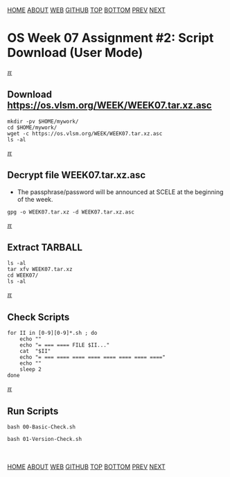 ---
---
[HOME](index.md)
[ABOUT](README.md)
[WEB](https://osp4diss.vlsm.org/)
[GITHUB](https://github.com/os2xx/osp4diss/)
[TOP](#)
[BOTTOM](#endofpage)
[PREV](W07-01.md)
[NEXT](W07-03.md)

# OS Week 07 Assignment #2: Script Download (User Mode)

[&#x213C;](#endofpage)<br id="idx00">
## Download <https://os.vlsm.org/WEEK/WEEK07.tar.xz.asc>
```
mkdir -pv $HOME/mywork/
cd $HOME/mywork/
wget -c https://os.vlsm.org/WEEK/WEEK07.tar.xz.asc
ls -al

```

[&#x213C;](#)<br id="idx01">
## Decrypt file WEEK07.tar.xz.asc

* The passphrase/password will be announced at SCELE at the beginning of the week.

```
gpg -o WEEK07.tar.xz -d WEEK07.tar.xz.asc

```

[&#x213C;](#)<br id="idx02">
## Extract TARBALL
```
ls -al
tar xfv WEEK07.tar.xz
cd WEEK07/
ls -al

```

[&#x213C;](#)<br id="idx03">
## Check Scripts
```
for II in [0-9][0-9]*.sh ; do
    echo ""
    echo "= === ==== FILE $II..."
    cat  "$II"
    echo "= === ==== ==== ==== ==== ==== ==== ===="
    echo ""
    sleep 2
done

```

[&#x213C;](#)<br id="idx04">
## Run Scripts
```
bash 00-Basic-Check.sh

bash 01-Version-Check.sh

```

<br id="endofpage"><br>
[HOME](index.md)
[ABOUT](README.md)
[WEB](https://osp4diss.vlsm.org/)
[GITHUB](https://github.com/os2xx/osp4diss/)
[TOP](#)
[BOTTOM](#endofpage)
[PREV](W07-01.md)
[NEXT](W07-03.md)
<br>

